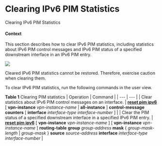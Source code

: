 Clearing IPv6 PIM Statistics
============================

Clearing IPv6 PIM Statistics

#### Context

This section describes how to clear IPv6 PIM statistics, including statistics about IPv6 PIM control messages and IPv6 PIM status of a specified downstream interface in an IPv6 PIM entry.

![](public_sys-resources/notice_3.0-en-us.png) 

Cleared IPv6 PIM statistics cannot be restored. Therefore, exercise caution when clearing them.

To clear IPv6 PIM statistics, run the following commands in the user view.

**Table 1** Clearing PIM statistics
| Operation | Command |
| --- | --- |
| Clear statistics about IPv6 PIM control messages on an interface. | [**reset pim ipv6**](cmdqueryname=reset+pim+ipv6) [ **vpn-instance** *vpn-instance-name* | **all-instance** ] **control-message** **counters** [ **interface** *interface-type* *interface-number* ] |
| Clear the PIM status of a specified downstream interface in a specified IPv6 PIM entry. | [**reset pim ipv6**](cmdqueryname=reset+pim+ipv6) [ **vpn-instance** *vpn-instance-name* ] [ **vpn-instance** *vpn-instance-name* ] **routing-table** **group** *group-address* **mask** { *group-mask-length* | *group-mask* } **source** *source-address* **interface** *interface-type* *interface-number* |